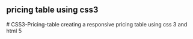 <h2>pricing table using css3</h2>
# CSS3-Pricing-table
creating a responsive pricing table using css 3 and html 5
